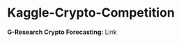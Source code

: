 # Kaggle-Crypto-Competition
<strong>G-Research Crypto Forecasting:</strong> <span href='https://www.kaggle.com/c/g-research-crypto-forecasting/overview'>Link</span>
